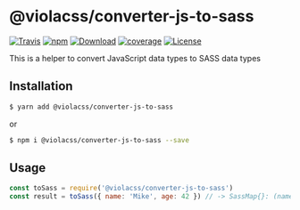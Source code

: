 # @violacss/converter-js-to-sass

[![Travis][travis]](https://travis-ci.org/violacss/viola)
[![npm][npm]](https://www.npmjs.com/package/@violacss/converter-js-to-sass)
[![Download][download]](https://www.npmjs.com/package/@violacss/converter-js-to-sass)
[![coverage][codecov]](https://codecov.io/gh/violacss/viola/branch/master) [
![License][license]](https://github.com/violacss/viola/blob/master/LICENSE)

This is a helper to convert JavaScript data types to SASS data types

## Installation

```bash
$ yarn add @violacss/converter-js-to-sass
```

or

```bash
$ npm i @violacss/converter-js-to-sass --save
```

## Usage

```javascript
const toSass = require('@violacss/converter-js-to-sass')
const result = toSass({ name: 'Mike', age: 42 }) // -> SassMap{}: (name: 'Mike', age: 42)
```

[travis]: https://img.shields.io/travis/violacss/viola/master.svg?logo=travis&style=flat-square
[npm]: https://img.shields.io/npm/v/@violacss/converter-js-to-sass.svg?logo=npm&style=flat-square
[download]: https://img.shields.io/npm/dt/@violacss/converter-js-to-sass.svg?logo=node.js&style=flat-square
[codecov]: https://img.shields.io/codecov/c/gh/violacss/viola/master.svg?logo=codecov&style=flat-square
[license]: https://img.shields.io/github/license/violacss/viola.svg?style=flat-square
